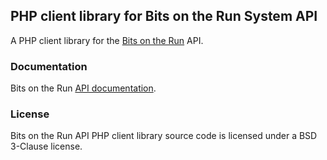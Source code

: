 ## PHP client library for Bits on the Run System API

A PHP client library for the [Bits on the Run][BitsOnTheRun] API.

### Documentation

Bits on the Run [API documentation][documentation].

### License

Bits on the Run API PHP client library source code is licensed under a BSD 3-Clause license.

[BitsOnTheRun]:http://www.longtailvideo.com/bits-on-the-run/
[documentation]:http://developer.longtailvideo.com/botr/
